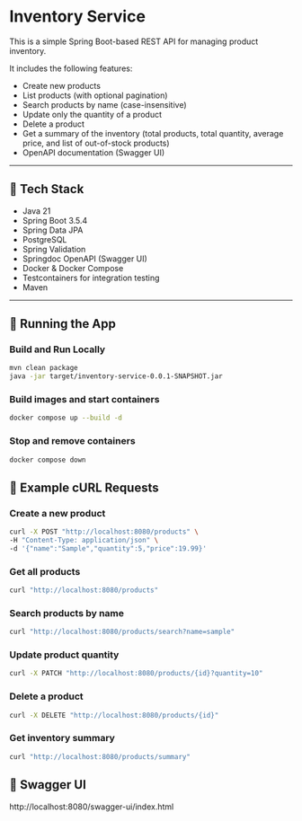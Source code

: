 # Inventory Service

This is a simple Spring Boot-based REST API for managing product inventory.

It includes the following features:

- Create new products
- List products (with optional pagination)
- Search products by name (case-insensitive)
- Update only the quantity of a product
- Delete a product
- Get a summary of the inventory (total products, total quantity, average price, and list of out-of-stock products)
- OpenAPI documentation (Swagger UI)

---

## 🔧 Tech Stack

- Java 21
- Spring Boot 3.5.4
- Spring Data JPA
- PostgreSQL
- Spring Validation
- Springdoc OpenAPI (Swagger UI)
- Docker & Docker Compose
- Testcontainers for integration testing
- Maven

---

## 🚀 Running the App

### Build and Run Locally

```bash
mvn clean package
java -jar target/inventory-service-0.0.1-SNAPSHOT.jar
```
### Build images and start containers
```bash
docker compose up --build -d
```

### Stop and remove containers
```bash
docker compose down
```


## 📡 Example cURL Requests

### Create a new product
```bash
curl -X POST "http://localhost:8080/products" \
-H "Content-Type: application/json" \
-d '{"name":"Sample","quantity":5,"price":19.99}'
```

### Get all products
```bash
curl "http://localhost:8080/products"
```

### Search products by name
```bash
curl "http://localhost:8080/products/search?name=sample"
```
### Update product quantity
```bash
curl -X PATCH "http://localhost:8080/products/{id}?quantity=10"
```

### Delete a product
```bash
curl -X DELETE "http://localhost:8080/products/{id}"
```
### Get inventory summary
```bash
curl "http://localhost:8080/products/summary"
```

## 📝 Swagger UI
http://localhost:8080/swagger-ui/index.html